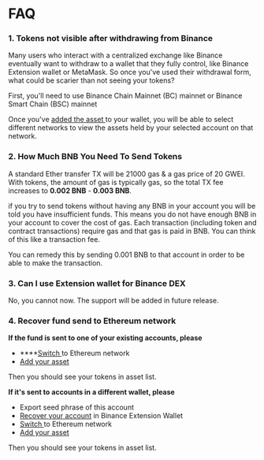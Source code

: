 # FAQ

### 1. Tokens not visible after withdrawing from Binance

Many users who interact with a centralized exchange like Binance eventually want to withdraw to a wallet that they fully control, like Binance Extension wallet or MetaMask. So once you've used their withdrawal form, what could be scarier than not seeing your tokens?

First, you'll need to use  Binance Chain Mainnet \(BC\) mainnet or Binance Smart Chain \(BSC\) mainnet

Once you've [added the asset ](asset.md)to your wallet, you will be able to select different networks to view the assets held by your selected account on that network.

### 2. How Much BNB You Need To Send Tokens

A standard Ether transfer TX will be 21000 gas & a gas price of 20 GWEI. With tokens, the amount of gas is typically gas, so the total TX fee increases to **0.002 BNB** - **0.003 BNB**.

if you try to send tokens without having any BNB in your account you will be told you have insufficient funds. This means you do not have enough BNB in your account to cover the cost of gas. Each transaction \(including token and contract transactions\) require gas and that gas is paid in BNB. You can think of this like a transaction fee.

You can remedy this by sending 0.001 BNB to that account in order to be able to make the transaction.

### 3. Can I use Extension wallet for Binance DEX

No, you cannot now. The support will be added in future release.  

### 4.  Recover fund send to Ethereum network

**If the fund is sent to one of your existing accounts, please** 

* \*\*\*\*[Switch ](switch-network.md)to Ethereum  network
* [Add your asset](asset.md#how-to-add-a-custom-token) 

Then you should see your tokens in asset list. 

**If it's sent to accounts in a different wallet, please** 

* Export seed phrase of this account 
* [Recover your account](acc/recover.md) in Binance Extension Wallet
* [Switch ](switch-network.md)to Ethereum  network
* [Add your asset](asset.md#how-to-add-a-custom-token) 

Then you should see your tokens in asset list. 





